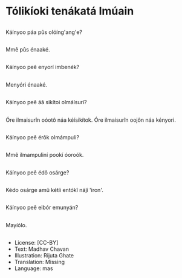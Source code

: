 # Tólikíoki tenákatá Imúain

##
Káínyoo páa pûs
olóíng'ang'e?

##
Mmê pûs énaaké.

##
Káínyoo peê enyorí
imbenék?

##
Menyóri énaaké.

##
Káínyoo peê áâ sikítoi
olmáísurí?

##
Óre ilmaisurîn oóotô
náa kéísikítok.
Óre ilmaisurîn oojôn
náa kényori.

##
Káínyoo peê érôk
olmámpuli?

##
Mmê ilmampuliní pookí
óoroók.

##
Káínyoo peê édô
osárge?

##
Kédo osárge amû kétíi
entókî nájî 'iron'.

##
Káínyoo peê eibór
emunyán?

##
Mayíólo.

##
* License: [CC-BY]
* Text: Madhav Chavan
* Illustration: Rijuta Ghate
* Translation: Missing
* Language: mas

